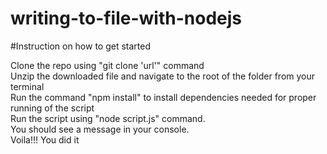 # writing-to-file-with-nodejs

#Instruction on how to get started  

Clone the repo using "git clone 'url'" command  
Unzip the downloaded file and navigate to the root of the folder from your terminal  
Run the command "npm install" to install dependencies needed for proper running of the script  
Run the script using "node script.js" command.  
You should see a message in your console.  
Voila!!! You did it
